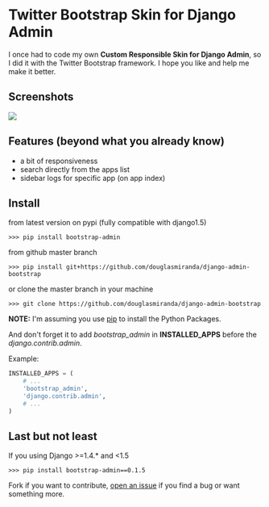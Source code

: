 # Twitter Bootstrap Skin for Django Admin 

I once had to code my own **Custom Responsible Skin for Django Admin**, so I did it with the Twitter Bootstrap framework. I hope you like and help me make it better.

## Screenshots

<img src="https://raw.github.com/douglasmiranda/django-admin-bootstrap/master/static/screenshot-github.jpg">

## Features (beyond what you already know)

* a bit of responsiveness
* search directly from the apps list
* sidebar logs for specific app (on app index)

## Install

from latest version on pypi (fully compatible with django1.5)
```
>>> pip install bootstrap-admin
```

from github master branch
```
>>> pip install git+https://github.com/douglasmiranda/django-admin-bootstrap
```

or clone the master branch in your machine
```
>>> git clone https://github.com/douglasmiranda/django-admin-bootstrap
```
**NOTE:** I'm assuming you use [pip](http://www.pip-installer.org/) to install the Python Packages.

And don't forget it to add *bootstrap_admin* in **INSTALLED_APPS** before the *django.contrib.admin*.

Example:
```python
INSTALLED_APPS = (
    # ...
    'bootstrap_admin',
    'django.contrib.admin',
    # ...
)
```

## Last but not least

If you using Django >=1.4.* and <1.5

```
>>> pip install bootstrap-admin==0.1.5
```

Fork if you want to contribute, [open an issue](https://github.com/douglasmiranda/django-admin-bootstrap/issues/new) if you find a bug or want something more.